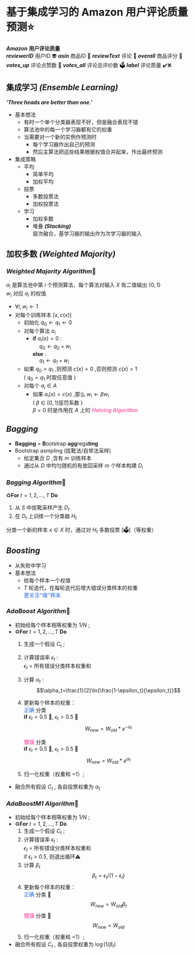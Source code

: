# 基于集成学习的 Amazon 用户评论质量预测⭐
***Amazon*** **用户评论质量**  
***reviewerID*** 用户ID 👽
***asin*** 商品ID 👔
***reviewText*** 评论 💬
***overall*** 商品评分 💯  
***votes_up*** 评论点赞数 💚
***votes_all*** 评论总评价数 🗳️
***label*** 评论质量 ✔️❌

## **集成学习** ***(Ensemble Learning)***  
***'Three heads are better than one.'***
- 基本想法
  - 有时一个单个分类器表现不好，但是融合表现不错
  - 算法池中的每一个学习器都有它的权重
  - 当需要对一个新的实例作预测时
    - 每个学习器作出自己的预测
    - 然后主算法把这些结果根据权值合并起来，作出最终预测
- 集成策略
  - 平均
    - 简单平均
    - 加权平均
  - 投票
    - 多数投票法
    - 加权投票法
  - 学习
    - 加权多数
    - 堆叠 ***(Stacking)***  
      层次融合，基学习器的输出作为次学习器的输入

## **加权多数** ***(Weighted Majority)***
### ***Weighted Majority Algorithm***🧠
$a_i$ 是算法池中第 $i$ 个预测算法，每个算法对输入 $X$ 有二值输出 $\lbrace 0,1\rbrace$  
$w_i$ 对应 $a_i$ 的权值
- $\forall i,w_i \leftarrow 1$
- 对每个训练样本 $[x,c(x)]$
  - 初始化 $q_0 \leftarrow q_1 \leftarrow 0$
  - 对每个算法 $a_i$
    - **if** $a_i(x)=0$ :  
      &emsp; $q_0 \leftarrow q_0 + w_i$  
      **else** :  
      &emsp; $q_1 \leftarrow q_1 + w_i$ 
  - 如果 $q_0>q_1$ ,则预测 $c(x)=0$ ,否则预测 $c(x)=1$  
    ( $q_0=q_1$ 时取任意值 )
  - 对每个 $a_i\in A$
    - 如果 $a_i(x)=c(x)$ ,那么 $w_i \leftarrow \beta w_i$  
      ( $\beta \in [0,1)$惩罚系数 )  
      $\beta=0$ 时是作用在 $A$ 上的 <i><b><font color=HotPink>Halving Algorithm</font></b></i>

## ***Bagging***
- **Bagging** = **B**ootstrap **agg**rega**ting**
- Bootstrap asmpling (拔靴法/自举法采样)
  - 给定集合 $D$ ,含有 $m$ 训练样本
  - 通过从 $D$ 中均匀随机的有放回采样 $m$ 个样本构建 $D_i$
### ***Bagging Algorithm***🧠
♻️**For** $t=1,2,\ldots,T$ **Do**
1. 从 $S$ 中拔靴采样产生 $D_t$
2. 在 $D_t$ 上训练一个分类器 $H_t$

分类一个新的样本 $x\in X$ 时，通过对 $H_t$ 多数投票 [🗳️]（等权重）

## ***Boosting***
- 从失败中学习
- 基本想法
  - 给每个样本一个权值
  - $T$ 轮迭代，在每轮迭代后增大错误分类样本的权重  
    <b><font color=CornflowerBlue>更关注“难”样本</font></b>
### ***AdaBoost Algorithm***🧠
- 初始给每个样本相等权重为 $1/N$ ;
- ♻️**For** $t=1,2,\ldots,T$ **Do**
  1. 生成一个假设 $C_t$ ;
  2. 计算错误率 $\epsilon_t$ :  
     $\epsilon_t$ = 所有错误分类样本权重和    
  3. 计算 $\alpha_t$ :  
     $$\alpha_t=\frac{1}{2}\ln{\frac{1-\epsilon_t}{\epsilon_t}}$$
  4. 更新每个样本的权重：  
     <b><font color=CornflowerBlue>正确</font></b> 分类  
     **if** $\epsilon_t<0.5$ 🔽, $\epsilon_t>0.5$ 🔼
     $$W_{new} = W_{old}*e^{-\alpha_t}$$   
       
     <b><font color=HotPink>错误</font></b> 分类  
     **if** $\epsilon_t<0.5$ 🔼, $\epsilon_t>0.5$ 🔽
     $$W_{new}=W_{old}*e^{\alpha_t}$$     
       
  5. 归一化权重（权重和 =1）;
- 融合所有假设 $C_t$ , 各自投票权重为 $\alpha_t$ 

### ***AdaBoostM1 Algorithm***🧠
- 初始给每个样本相等权重为 $1/N$ ;
- ♻️**For** $t=1,2,\ldots,T$ **Do**
  1. 生成一个假设 $C_t$ ;
  2. 计算错误率 $\epsilon_t$ :  
     $\epsilon_t$ = 所有错误分类样本权重和  
     if $\epsilon_t$ > *0.5*, 则退出循环⚠️  
  3. 计算 $\beta_t$
     $$\beta_t=\epsilon_t/(1-\epsilon_t)$$
  4. 更新每个样本的权重：  
     <b><font color=CornflowerBlue>正确</font></b> 分类 🔽 
     $$W_{new}=W_{old}\beta_t$$
     <b><font color=HotPink>错误</font></b> 分类 🔼
     $$W_{new}=W_{old}$$    
  5. 归一化权重（权重和 =1）;
- 融合所有假设 $C_t$ , 各自投票权重为 $\log{(1/\beta_t)}$